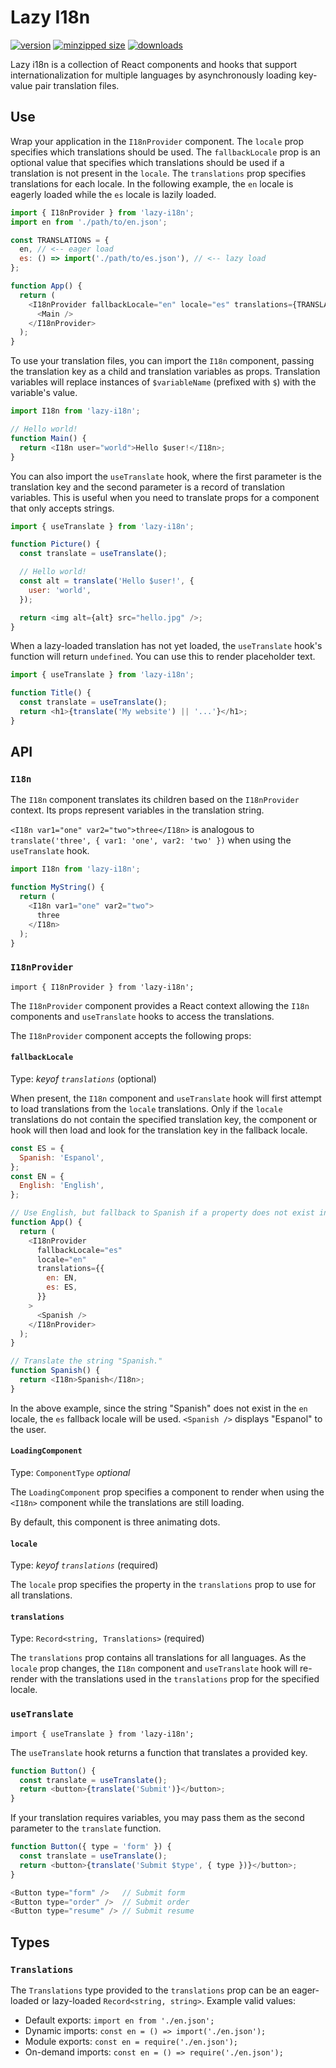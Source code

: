 # Lazy I18n

[![version](https://img.shields.io/npm/v/lazy-i18n.svg)](https://www.npmjs.com/package/lazy-i18n)
[![minzipped size](https://img.shields.io/bundlephobia/minzip/lazy-i18n.svg)](https://www.npmjs.com/package/lazy-i18n)
[![downloads](https://img.shields.io/npm/dt/lazy-i18n.svg)](https://www.npmjs.com/package/lazy-i18n)

Lazy i18n is a collection of React components and hooks that support
internationalization for multiple languages by asynchronously loading key-value
pair translation files.

## Use

Wrap your application in the `I18nProvider` component. The `locale` prop
specifies which translations should be used. The `fallbackLocale` prop is an
optional value that specifies which translations should be used if a translation
is not present in the `locale`. The `translations` prop specifies translations
for each locale. In the following example, the `en` locale is eagerly loaded
while the `es` locale is lazily loaded.

```javascript
import { I18nProvider } from 'lazy-i18n';
import en from './path/to/en.json';

const TRANSLATIONS = {
  en, // <-- eager load
  es: () => import('./path/to/es.json'), // <-- lazy load
};

function App() {
  return (
    <I18nProvider fallbackLocale="en" locale="es" translations={TRANSLATIONS}>
      <Main />
    </I18nProvider>
  );
}
```

To use your translation files, you can import the `I18n` component, passing the
translation key as a child and translation variables as props. Translation
variables will replace instances of `$variableName` (prefixed with `$`) with the
variable's value.

```javascript
import I18n from 'lazy-i18n';

// Hello world!
function Main() {
  return <I18n user="world">Hello $user!</I18n>;
}
```

You can also import the `useTranslate` hook, where the first parameter is the
translation key and the second parameter is a record of translation variables.
This is useful when you need to translate props for a component that only
accepts strings.

```javascript
import { useTranslate } from 'lazy-i18n';

function Picture() {
  const translate = useTranslate();

  // Hello world!
  const alt = translate('Hello $user!', {
    user: 'world',
  });

  return <img alt={alt} src="hello.jpg" />;
}
```

When a lazy-loaded translation has not yet loaded, the `useTranslate` hook's
function will return `undefined`. You can use this to render placeholder text.

```javascript
import { useTranslate } from 'lazy-i18n';

function Title() {
  const translate = useTranslate();
  return <h1>{translate('My website') || '...'}</h1>;
}
```

## API

### `I18n`

The `I18n` component translates its children based on the `I18nProvider`
context. Its props represent variables in the translation string.

`<I18n var1="one" var2="two">three</I18n>` is analogous to
`translate('three', { var1: 'one', var2: 'two' })` when using the `useTranslate`
hook.

```javascript
import I18n from 'lazy-i18n';

function MyString() {
  return (
    <I18n var1="one" var2="two">
      three
    </I18n>
  );
}
```

### `I18nProvider`

`import { I18nProvider } from 'lazy-i18n';`

The `I18nProvider` component provides a React context allowing the `I18n`
components and `useTranslate` hooks to access the translations.

The `I18nProvider` component accepts the following props:

#### `fallbackLocale`

Type: _keyof `translations`_ (optional)

When present, the `I18n` component and `useTranslate` hook will first attempt to
load translations from the `locale` translations. Only if the `locale`
translations do not contain the specified translation key, the component or hook
will then load and look for the translation key in the fallback locale.

```javascript
const ES = {
  Spanish: 'Espanol',
};
const EN = {
  English: 'English',
};

// Use English, but fallback to Spanish if a property does not exist in English.
function App() {
  return (
    <I18nProvider
      fallbackLocale="es"
      locale="en"
      translations={{
        en: EN,
        es: ES,
      }}
    >
      <Spanish />
    </I18nProvider>
  );
}

// Translate the string "Spanish."
function Spanish() {
  return <I18n>Spanish</I18n>;
}
```

In the above example, since the string "Spanish" does not exist in the `en`
locale, the `es` fallback locale will be used. `<Spanish />` displays "Espanol"
to the user.

#### `LoadingComponent`

Type: `ComponentType` _optional_

The `LoadingComponent` prop specifies a component to render when using the
`<I18n>` component while the translations are still loading.

By default, this component is three animating dots.

#### `locale`

Type: _keyof `translations`_ (required)

The `locale` prop specifies the property in the `translations` prop to use for
all translations.

#### `translations`

Type: `Record<string, Translations>` (required)

The `translations` prop contains all translations for all languages. As the
`locale` prop changes, the `I18n` component and `useTranslate` hook will
re-render with the translations used in the `translations` prop for the
specified locale.

### `useTranslate`

`import { useTranslate } from 'lazy-i18n';`

The `useTranslate` hook returns a function that translates a provided key.

```javascript
function Button() {
  const translate = useTranslate();
  return <button>{translate('Submit')}</button>;
}
```

If your translation requires variables, you may pass them as the second
parameter to the `translate` function.

```javascript
function Button({ type = 'form' }) {
  const translate = useTranslate();
  return <button>{translate('Submit $type', { type })}</button>;
}

<Button type="form" />   // Submit form
<Button type="order" />  // Submit order
<Button type="resume" /> // Submit resume
```

## Types

### `Translations`

The `Translations` type provided to the `translations` prop can be an
eager-loaded or lazy-loaded `Record<string, string>`. Example valid values:

- Default exports: `import en from './en.json';`
- Dynamic imports: `const en = () => import('./en.json');`
- Module exports: `const en = require('./en.json');`
- On-demand imports: `const en = () => require('./en.json');`
